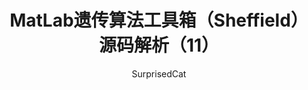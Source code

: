 ---
layout: post
title:  "MatLab遗传算法工具箱（Sheffield）源码解析（11）"
categories: Algorithm
tags:  Algorithm Matlab
author: SurprisedCat
---